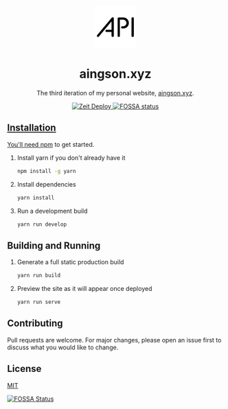 <div align="center">
  <img alt="Logo" src="https://github.com/ADMARIl/aingson.xyz/raw/develop/src/images/logo.png" width="100" />
</div>

<h1 align="center">
   aingson.xyz
</h1>

<p align="center">
   The third iteration of my personal website, <a href="https://aingson.xyz" target="_blank">aingson.xyz</a>.
   </p>
<div align="center">
   <a href="https://zeit.co/import/project?template=https://github.com/ADMARIl/aingson.xyz/tree/master" target="_blank">
    <img src="https://zeit.co/button" alt="Zeit Deploy" />
  </a>
  <a href="https://app.fossa.io/projects/git%2Bgithub.com%2FADMARIl%2Faingson.xyz?ref=badge_shield" target="_blank">
    <img src="https://app.fossa.io/api/projects/git%2Bgithub.com%2FADMARIl%2Faingson.xyz.svg?type=shield" alt="FOSSA status" />
  </div>

## Installation

You'll need [npm](https://nodejs.org/en/) to get started.

1. Install yarn if you don't already have it

   ```bash
   npm install -g yarn
   ```

2. Install dependencies

   ```bash
   yarn install
   ```

3. Run a development build

   ```bash
   yarn run develop
   ```

## Building and Running

1. Generate a full static production build

   ```bash
   yarn run build
   ```

2. Preview the site as it will appear once deployed

   ```bash
   yarn run serve
   ```

## Contributing

Pull requests are welcome. For major changes, please open an issue first to discuss what you would like to change.

## License

[MIT](https://choosealicense.com/licenses/mit/)

[![FOSSA Status](https://app.fossa.io/api/projects/git%2Bgithub.com%2FADMARIl%2Faingson.xyz.svg?type=large)](https://app.fossa.io/projects/git%2Bgithub.com%2FADMARIl%2Faingson.xyz?ref=badge_large)
